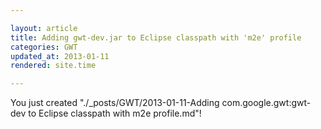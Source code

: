 ```yaml
---

layout: article
title: Adding gwt-dev.jar to Eclipse classpath with 'm2e' profile
categories: GWT
updated_at: 2013-01-11
rendered: site.time

---
```



You just created "./_posts/GWT/2013-01-11-Adding com.google.gwt:gwt-dev to Eclipse classpath with m2e profile.md"!

